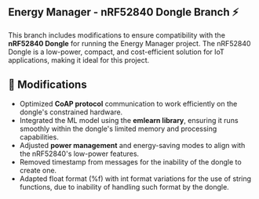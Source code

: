 ## Energy Manager - nRF52840 Dongle Branch ⚡

This branch includes modifications to ensure compatibility with the **nRF52840 Dongle** for running the Energy Manager project. The nRF52840 Dongle is a low-power, compact, and cost-efficient solution for IoT applications, making it ideal for this project.

## 🔧 Modifications
- Optimized **CoAP protocol** communication to work efficiently on the dongle's constrained hardware.
- Integrated the ML model using the **emlearn library**, ensuring it runs smoothly within the dongle's limited memory and processing capabilities.
- Adjusted **power management** and energy-saving modes to align with the nRF52840's low-power features.
- Removed timestamp from messages for the inability of the dongle to create one.
- Adapted float format (%f) with int format variations for the use of string functions, due to inability of handling such format by the dongle.
